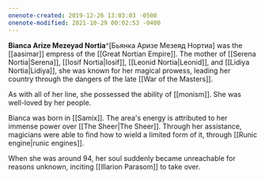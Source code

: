 ```yaml
---
onenote-created: 2019-12-26 13:03:03 -0500
onenote-modified: 2021-10-29 00:02:53 -0400
---
```


**Bianca Arize Mezeyad Nortia**^[Бьянка Аризе Мезеяд Нортиа] was the [[aasimar]] empress of the [[Great Nortian Empire]]. The mother of [[Serena Nortia|Serena]], [[Iosif Nortia|Iosif]], [[Leonid Nortia|Leonid]], and [[Lidiya Nortia|Lidiya]], she was known for her magical prowess, leading her country through the dangers of the late [[War of the Masters]].

As with all of her line, she possessed the ability of [[monism]]. She was well-loved by her people.

Bianca was born in [[Samíx]]. The area's energy is attributed to her immense power over [[The Sheer|The Sheer]]. Through her assistance, magicians were able to find how to wield a limited form of it, through [[Runic engine|runic engines]].

When she was around 94, her soul suddenly became unreachable for reasons unknown, inciting [[Illarion Parasom]] to take over.